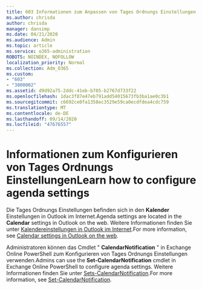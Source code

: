 ```yaml
---
title: 603 Informationen zum Anpassen von Tages Ordnungs Einstellungen
ms.author: chrisda
author: chrisda
manager: dansimp
ms.date: 04/21/2020
ms.audience: Admin
ms.topic: article
ms.service: o365-administration
ROBOTS: NOINDEX, NOFOLLOW
localization_priority: Normal
ms.collection: Adm_O365
ms.custom:
- "603"
- "3800002"
ms.assetid: d9d92a75-2ddc-41eb-b705-b2767d733f22
ms.openlocfilehash: 1dac3f87e47eb791add54015673fb3ba1ae0c3b1
ms.sourcegitcommit: c6692ce0fa1358ec3529e59ca0ecdfdea4cdc759
ms.translationtype: MT
ms.contentlocale: de-DE
ms.lasthandoff: 09/14/2020
ms.locfileid: "47676557"
---
```

# <a name="learn-how-to-configure-agenda-settings"></a><span data-ttu-id="54ba2-102">Informationen zum Konfigurieren von Tages Ordnungs Einstellungen</span><span class="sxs-lookup"><span data-stu-id="54ba2-102">Learn how to configure agenda settings</span></span>

<span data-ttu-id="54ba2-103">Die Tages Ordnungs Einstellungen befinden sich in den **Kalender** Einstellungen in Outlook im Internet.</span><span class="sxs-lookup"><span data-stu-id="54ba2-103">Agenda settings are located in the **Calendar** settings in Outlook on the web.</span></span> <span data-ttu-id="54ba2-104">Weitere Informationen finden Sie unter [Kalendereinstellungen in Outlook im Internet](https://support.office.com/article/12cba5a4-4f95-4d00-bfc3-b694aa67ac8f).</span><span class="sxs-lookup"><span data-stu-id="54ba2-104">For more information, see [Calendar settings in Outlook on the web](https://support.office.com/article/12cba5a4-4f95-4d00-bfc3-b694aa67ac8f).</span></span>

<span data-ttu-id="54ba2-105">Administratoren können das Cmdlet " **CalendarNotification** " in Exchange Online PowerShell zum Konfigurieren von Tages Ordnungs Einstellungen verwenden.</span><span class="sxs-lookup"><span data-stu-id="54ba2-105">Admins can use the **Set-CalendarNotification** cmdlet in Exchange Online PowerShell to configure agenda settings.</span></span> <span data-ttu-id="54ba2-106">Weitere Informationen finden Sie unter [Sets-CalendarNotification](https://technet.microsoft.com/library/dd351284).</span><span class="sxs-lookup"><span data-stu-id="54ba2-106">For more information, see [Set-CalendarNotification](https://technet.microsoft.com/library/dd351284).</span></span>
